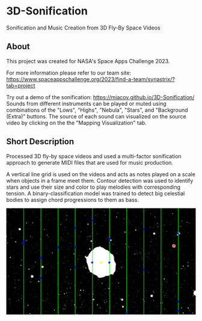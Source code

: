 # 3D-Sonification
Sonification and Music Creation from 3D Fly-By Space Videos

## About
This project was created for NASA's Space Apps Challenge 2023.

For more information please refer to our team site:  
https://www.spaceappschallenge.org/2023/find-a-team/synastrix/?tab=project

Try out a demo of the sonification:
https://miacov.github.io/3D-Sonification/  
Sounds from different instruments can be played or muted using combinations of the  "Lows", "Highs", "Nebula", "Stars", and "Background (Extra)" buttons. The source of each sound can visualized on the source video by clicking on the the "Mapping Visualization" tab.

## Short Description
Processed 3D fly-by space videos and used a multi-factor sonification approach to generate MIDI files that are used for music production.

A vertical line grid is used on the videos and acts as notes played on a scale when objects in a frame meet them.
Contour detection was used to identify stars and use their size and color to play melodies with corresponding tension.
A binary-classification model was trained to detect big celestial bodies to assign chord progressions to them as bass.

![Processing](/frames/Flight_to_AG_Carinae/processed/2.png)
